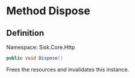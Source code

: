 # Method Dispose

## Definition
Namespace: Sisk.Core.Http

```csharp
public void Dispose()
```

Frees the resources and invalidates this instance.

